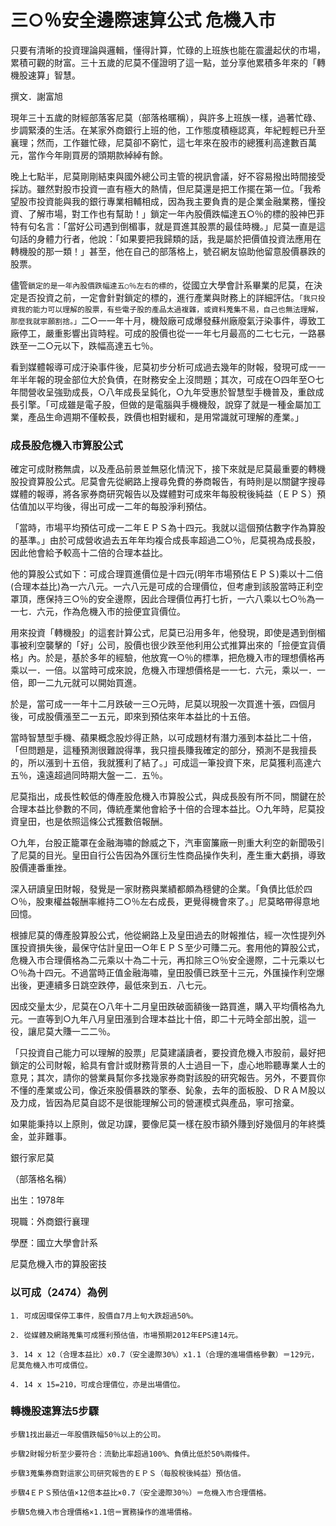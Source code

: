# 三○％安全邊際速算公式 危機入市


只要有清晰的投資理論與邏輯，懂得計算，忙碌的上班族也能在震盪起伏的市場，累積可觀的財富。三十五歲的尼莫不僅證明了這一點，並分享他累積多年來的「轉機股速算」智慧。

撰文．謝富旭

現年三十五歲的財經部落客尼莫（部落格暱稱），與許多上班族一樣，過著忙碌、步調緊湊的生活。在某家外商銀行上班的他，工作態度積極認真，年紀輕輕已升至襄理；然而，工作雖忙碌，尼莫卻不窮忙，這七年來在股市的總獲利高達數百萬元，當作今年剛買房的頭期款綽綽有餘。

晚上七點半，尼莫剛剛結束與國外總公司主管的視訊會議，好不容易撥出時間接受採訪。雖然對股市投資一直有極大的熱情，但尼莫還是把工作擺在第一位。「我希望股市投資能與我的銀行專業相輔相成，因為我主要負責的是企業金融業務，懂投資、了解市場，對工作也有幫助！」鎖定一年內股價跌幅達五○％的標的股神巴菲特有句名言：「當好公司遇到倒楣事，就是買進其股票的最佳時機。」尼莫一直是這句話的身體力行者，他說：「如果要把我歸類的話，我是屬於把價值投資法應用在轉機股的那一類！」甚至，他在自己的部落格上，號召網友協助他留意股價暴跌的股票。

儘管`鎖定的是一年內股價跌幅達五○％左右的標的`，從國立大學會計系畢業的尼莫，在決定是否投資之前，一定會針對鎖定的標的，進行產業與財務上的詳細評估。`「我只投資我的能力可以理解的股票，有些電子股的產品太過複雜，或資料蒐集不易，自己也無法理解，那麼我就寧願割捨。」`二○一一年十月，機殼廠可成爆發蘇州廠廢氣汙染事件，導致工廠停工，嚴重影響出貨時程。可成的股價也從一一年七月最高的二七七元，一路暴跌至一二○元以下，跌幅高達五七％。

看到媒體報導可成汙染事件後，尼莫初步分析可成過去幾年的財報，發現可成一一年半年報的現金部位大於負債，在財務安全上沒問題；其次，可成在○四年至○七年間營收呈強勁成長，○八年成長呈鈍化，○九年受惠於智慧型手機普及，重啟成長引擎。「可成雖是電子股，但做的是電腦與手機機殼，說穿了就是一種金屬加工業，產品生命週期不僅較長，跌價也相對緩和，是用常識就可理解的產業。」

### 成長股危機入市算股公式

確定可成財務無虞，以及產品前景並無惡化情況下，接下來就是尼莫最重要的轉機股投資算股公式。尼莫會先從網路上搜尋免費的券商報告，有時則是以關鍵字搜尋媒體的報導，將各家券商研究報告以及媒體對可成來年每股稅後純益（ＥＰＳ）預估值加以平均後，得出可成一二年的每股淨利預估。

「當時，市場平均預估可成一二年ＥＰＳ為十四元。我就以這個預估數字作為算股的基準。」由於可成營收過去五年年均複合成長率超過二○％，尼莫視為成長股，因此他會給予較高十二倍的合理本益比。

他的算股公式如下：可成合理買進價位是十四元(明年市場預估ＥＰＳ)乘以十二倍(合理本益比)為一六八元。一六八元是可成的合理價位，但考慮到該股當時正利空罩頂，應保持三○％的安全邊際，因此合理價位再打七折，一六八乘以七○％為一一七．六元，作為危機入市的撿便宜貨價位。

用來投資「轉機股」的這套計算公式，尼莫已沿用多年，他發現，即使是遇到倒楣事被利空襲擊的「好」公司，股價也很少跌至他利用公式推算出來的「撿便宜貨價格」內。於是，基於多年的經驗，他放寬一○％的標準，把危機入市的理想價格再乘以一．一倍。以當時可成來說，危機入市理想價格是一一七．六元，乘以一．一倍，即一二九元就可以開始買進。

於是，當可成一一年十二月跌破一三○元時，尼莫以現股一次買進十張，四個月後，可成股價漲至二一五元，即來到預估來年本益比的十五倍。

當時智慧型手機、蘋果概念股炒得正熱，以可成題材有潛力漲到本益比二十倍，「但問題是，這種預測很難說得準，我只擅長賺我確定的部分，預測不是我擅長的，所以漲到十五倍，我就獲利了結了。」可成這一筆投資下來，尼莫獲利高達六五％，遠遠超過同時期大盤一二．五％。

尼莫指出，成長性較低的傳產股危機入市算股公式，與成長股有所不同，關鍵在於合理本益比參數的不同，傳統產業他會給予十倍的合理本益比。○九年時，尼莫投資皇田，也是依照這條公式獲數倍報酬。

○九年，台股正籠罩在金融海嘯的餘威之下，汽車窗簾廠一則重大利空的新聞吸引了尼莫的目光。皇田自行公告因為外匯衍生性商品操作失利，產生重大虧損，導致股價連番重挫。

深入研讀皇田財報，發覺是一家財務與業績都頗為穩健的企業。「負債比低於四○％，股東權益報酬率維持二○％左右成長，更覺得機會來了。」尼莫略帶得意地回憶。

根據尼莫的傳產股算股公式，他從網路上及皇田過去的財報推估，經一次性提列外匯投資損失後，最保守估計皇田一○年ＥＰＳ至少可賺二元。套用他的算股公式，危機入市合理價格為二元乘以十為二十元，再扣除三○％安全邊際，二十元乘以七○％為十四元。不過當時正值金融海嘯，皇田股價已跌至十三元，外匯操作利空爆出後，更連續多日跳空跌停，最低來到五．八七元。

因成交量太少，尼莫在○八年十二月皇田跌破面額後一路買進，購入平均價格為九元。一直等到○九年八月皇田漲到合理本益比十倍，即二十元時全部出脫，這一役，讓尼莫大賺一二二％。

「只投資自己能力可以理解的股票」尼莫建議讀者，要投資危機入市股前，最好把鎖定的公司財報，給具有會計或財務背景的人士過目一下，虛心地聆聽專業人士的意見；其次，請你的營業員幫你多找幾家券商對該股的研究報告。另外，不要買你不懂的產業或公司，像近來股價暴跌的擎泰、鈊象，去年的面板股、ＤＲＡＭ股以及力成，皆因為尼莫自認不是很能理解公司的營運模式與產品，寧可捨棄。

如果能秉持以上原則，做足功課，要像尼莫一樣在股市額外賺到好幾個月的年終獎金，並非難事。

銀行家尼莫

（部落格名稱）

出生：1978年

現職：外商銀行襄理

學歷：國立大學會計系

尼莫危機入市的算股密技

### 以可成（2474）為例

```
1. 可成因環保停工事件，股價自7月上旬大跌超過50%。

2. 從媒體及網路蒐集可成獲利預估值，市場預期2012年EPS達14元。

3. 14 x 12（合理本益比）x0.7（安全邊際30%）x1.1（合理的進場價格參數）＝129元，尼莫危機入市可成價位。

4. 14 x 15=210，可成合理價位，亦是出場價位。
```
### 轉機股速算法5步驟
```
步驟1找出最近一年股價跌幅50％以上的公司。

步驟2財報分析至少要符合：流動比率超過100%、負債比低於50%兩條件。

步驟3蒐集券商對這家公司研究報告的ＥＰＳ（每股稅後純益）預估值。

步驟4ＥＰＳ預估值×12倍本益比×0.7（安全邊際30％）＝危機入市合理價格。

步驟5危機入市合理價格×1.1倍＝實務操作的進場價格。
```
